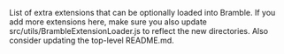 List of extra extensions that can be optionally loaded into Bramble.
If you add more extensions here, make sure you also update src/utils/BrambleExtensionLoader.js
to reflect the new directories.  Also consider updating the top-level README.md.
